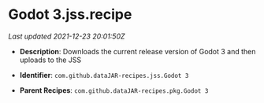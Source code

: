 # Godot 3.jss.recipe

_Last updated 2021-12-23 20:01:50Z_

- **Description**: Downloads the current release version of Godot 3 and then uploads to the JSS

- **Identifier**: `com.github.dataJAR-recipes.jss.Godot 3`

- **Parent Recipes**: `com.github.dataJAR-recipes.pkg.Godot 3`

